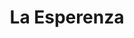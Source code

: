 ---
title : La Esperenza
layout: negocio
slogan:
web:
categoria: Restaurant
imagenes: ["/assets/img/directorio/LA-ESPERANZA.jpeg.webp"]
direccion: Km. 73.5 Carretera No. 3 Ensenada-Tecate, Valle de Guadalupe, 22830, Ensenada, B.C.
estado: Baja California
municipio: Rosarito
codigo: 22750
latitude: 32.339848
longitude: -117.055794
telefono: 646 155 2785
cocina: mediterranea
rango: $$
facebook:  https://www.facebook.com/laesperanzabajamed
instagram: 
whatsapp: 
horariodeservicio: Jueves 13:00 - 21:00 Viernes 13:00 - 23:00 Sabado 13:00 - 22:00 Domingo 13:00 - 19:00
descripcion: A ESPERANZA BAJAMED es uno de los restaurantes del Chef Miguel Ángel Guerrero quién es el único creador de la cocina BajaMed. Su pasión por la pesca, la caza y el campo se imprimen en cada platillo que sirve. La única y auténtica cocina BajaMed, reconocida a nivel Internacional es la de el Chef Miguel Ángel Guerrero.
---